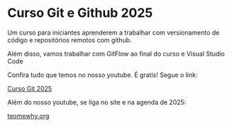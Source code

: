# Curso Git e Github 2025

Um curso para iniciantes aprenderem a trabalhar com versionamento de código e repositórios remotos com github.

Além disso, vamos trabalhar com GitFlow ao final do curso e Visual Studio Code

Confira tudo que temos no nosso youtube. É gratis! Segue o link:

[Curso Git 2025](https://youtube.com/@teomewhy)


Além do nosso youtube, se liga no site e na agenda de 2025:

[teomewhy.org](https://teomewhy.org/schedule)
